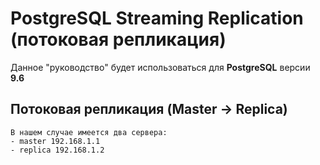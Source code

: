 # PostgreSQL Streaming Replication (потоковая репликация)

  Данное "руководство" будет использоваться для **PostgreSQL** версии **9.6**

## Потоковая репликация (Master -> Replica)

    В нашем случае имеется два сервера:
    - master 192.168.1.1
    - replica 192.168.1.2
   
